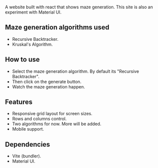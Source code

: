 A website built with react that shows maze generation. This site is also an experiment with Material UI.

## Maze generation algorithms used
- Recursive Backtracker.
- Kruskal's Algorithm.

## How to use
- Select the maze generation algorithm. By default its "Recursive Backtracker".
- Then click on the generate button.
- Watch the maze generation happen.

## Features
- Responsive grid layout for screen sizes.
- Rows and columns control.
- Two algorithms for now. More will be added.
- Mobile support.

## Dependencies
- Vite (bundler).
- Material UI.
